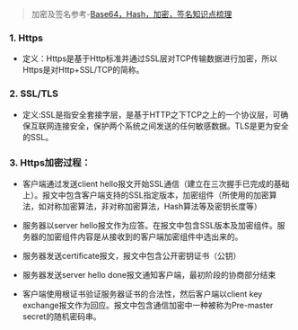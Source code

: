 
>加密及签名参考-[Base64，Hash，加密，签名知识点梳理](https://github.com/MadnessXiong/AndroidNote/blob/master/Network/Base64，Hash，加密，签名知识点梳理.md)

### 1. Https

   - 定义：Https是基于Http标准并通过SSL层对TCP传输数据进行加密，所以Https是对Http+SSL/TCP的简称。

### 2. SSL/TLS

  - 定义:SSL是指安全套接字层，是基于HTTP之下TCP之上的一个协议层，可确保互联网连接安全，保护两个系统之间发送的任何敏感数据。TLS是更为安全的SSL。

### 3. Https加密过程：

   - 客户端通过发送client hello报文开始SSL通信（建立在三次握手已完成的基础上）。报文中包含客户端支持的SSL指定版本，加密组件（所使用的加密算法，如对称加密算法，非对称加密算法，Hash算法等及密钥长度等）
  
   - 服务器以server hello报文作为应答。在报文中包含SSL版本及加密组件。服务器的加密组件内容是从接收到的客户端加密组件中选出来的。

   - 服务器发送certificate报文，报文中包含公开密钥证书（公钥）

   - 服务器发送server hello done报文通知客户端，最初阶段的协商部分结束

   - 客户端使用根证书验证服务器证书的合法性，然后客户端以client key exchange报文作为回应。报文中包含通信加密中一种被称为Pre-master secret的随机密码串。
